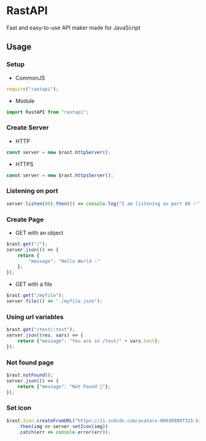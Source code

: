 # RastAPI

Fast and easy-to-use API maker made for JavaScript

## Usage

### Setup

- CommonJS

```javascript
require("rastapi");
```

- Module

```javascript
import RastAPI from "rastapi";
```

### Create Server

- HTTP

```javascript
const server = new $rast.httpServer();
```

- HTTPS

```javascript
const server = new $rast.httpsServer();
```

### Listening on port

```javascript
server.listen(80).then(() => console.log("I am listening on port 80 ✨"));
```

### Create Page

- GET with an object

```javascript
$rast.get("/");
server.json(() => {
    return {
        "message": "Hello World ✨"
    };
});
```

- GET with a file

```javascript
$rast.get("/myfile");
server.file(() => "./myfile.json");
```

### Using url variables

```javascript
$rast.get("/test/:test");
server.json((res, vars) => {
    return {"message": "You are in /test/" + vars.test};
});
```

### Not found page

```javascript
$rast.notFound();
server.json(() => {
    return {"message": "Not Found 🙁"};
});
```

### Set icon

```javascript
$rast.Icon.createFromURL("https://i1.sndcdn.com/avatars-000389897325-h3s225-t500x500.jpg")
    .then(img => server.setIcon(img))
    .catch(err => console.error(err));
```

